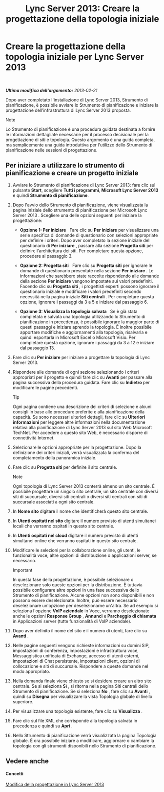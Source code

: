 ﻿---
title: 'Lync Server 2013: Creare la progettazione della topologia iniziale'
TOCTitle: Creare la progettazione della topologia iniziale
ms:assetid: f3131153-de14-41be-b1e6-7d4bb0191af1
ms:mtpsurl: https://technet.microsoft.com/it-it/library/Gg615047(v=OCS.15)
ms:contentKeyID: 52062473
ms.date: 08/24/2015
mtps_version: v=OCS.15
ms.translationtype: HT
---

# Creare la progettazione della topologia iniziale per Lync Server 2013

 

_**Ultima modifica dell'argomento:** 2013-02-21_

Dopo aver completato l'installazione di Lync Server 2013, Strumento di pianificazione, è possibile avviare lo Strumento di pianificazione e iniziare la progettazione dell'infrastruttura di Lync Server 2013 proposta.


> [!NOTE]
> Lo Strumento di pianificazione è una procedura guidata destinata a fornire le informazioni dettagliate necessarie per il processo decisionale per la progettazione di siti e topologia. Questo argomento è una guida completa, ma semplicemente una guida introduttiva per l'utilizzo dello Strumento di pianificazione nelle sessioni di progettazione.



## Per iniziare a utilizzare lo strumento di pianificazione e creare un progetto iniziale

1.  Avviare lo Strumento di pianificazione di Lync Server 2013: fare clic sul pulsante **Start**, scegliere **Tutti i programmi**, **Microsoft Lync Server 2013** e quindi **Strumento di pianificazione**.

2.  Dopo l'avvio dello Strumento di pianificazione, viene visualizzata la pagina iniziale dello strumento di pianificazione per Microsoft Lync Server 2013 . Scegliere una delle opzioni seguenti per iniziare la progettazione:
    
      - **Opzione 1: Per iniziare**   Fare clic su **Per iniziare** per visualizzare una serie specifica di domande di questionario con selezioni appropriate per definire i criteri. Dopo aver completato la sezione iniziale del questionario di **Per iniziare** , passare alla sezione **Progetta siti** per definire l'architettura dei siti. Per completare questa opzione, procedere al passaggio 3.
    
      - **Opzione 2: Progetta siti**   Fare clic su **Progetta siti** per ignorare le domande di questionario presentate nella sezione **Per iniziare** . Le informazioni che sarebbero state raccolte rispondendo alle domande della sezione **Per iniziare** vengono impostate sui valori predefiniti. Facendo clic su **Progetta siti** , i progettisti esperti possono ignorare il questionario iniziale e modificare i valori predefiniti secondo necessità nella pagina iniziale **Siti centrali** . Per completare questa opzione, ignorare i passaggi da 3 a 5 e iniziare dal passaggio 6.
    
      - **Opzione 3: Visualizza la topologia salvata**   Se è già stata completata e salvata una topologia utilizzando lo Strumento di pianificazione in precedenza, è possibile ignorare la maggior parte di questi passaggi e iniziare aprendo la topologia. È inoltre possibile apportare modifiche e aggiornamenti alla topologia, risalvarla e quindi esportarla in Microsoft Excel o Microsoft Visio. Per completare questa opzione, ignorare i passaggi da 3 a 12 e iniziare dal passaggio 13.

3.  Fare clic su **Per iniziare** per iniziare a progettare la topologia di Lync Server 2013.

4.  Rispondere alle domande di ogni sezione selezionando i criteri appropriati per il progetto e quindi fare clic su **Avanti** per passare alla pagina successiva della procedura guidata. Fare clic su **Indietro** per modificare le pagine precedenti.
    
    > [!tip]  
    > Ogni pagina contiene una descrizione dei criteri di selezione e alcuni consigli in base alle procedure preferite e alla pianificazione della capacità. Se sono necessari ulteriori dettagli, fare clic su <strong>Ulteriori informazioni</strong> per leggere altre informazioni nella documentazione relativa alla pianificazione di Lync Server 2013 sul sito Web Microsoft TechNet. Per accedere a questo sito Web, è necessario disporre di connettività Internet.

5.  Selezionare le opzioni appropriate per la progettazione. Dopo la definizione dei criteri iniziali, verrà visualizzata la conferma del completamento della panoramica iniziale.

6.  Fare clic su **Progetta siti** per definire il sito centrale.
    

    > [!NOTE]
    > Ogni topologia di Lync Server 2013 conterrà almeno un sito centrale. È possibile progettare un singolo sito centrale, un sito centrale con diversi siti di succursale, diversi siti centrali o diversi siti centrali con siti di succursale associati a ogni sito centrale.



7.  In **Nome sito** digitare il nome che identificherà questo sito centrale.

8.  In **Utenti ospitati nel sito** digitare il numero previsto di utenti simultanei locali che verranno ospitati in questo sito centrale.

9.  In **Utenti ospitati nel cloud** digitare il numero previsto di utenti simultanei online che verranno ospitati in questo sito centrale.

10. Modificare le selezioni per la collaborazione online, gli utenti, le funzionalità voce, altre opzioni di distribuzione o applicazioni server, se necessario.
    
    > [!important]  
    > In questa fase della progettazione, è possibile selezionare o deselezionare solo queste opzioni per la distribuzione. È tuttavia possibile configurare altre opzioni in una fase successiva dello Strumento di pianificazione. Alcune opzioni non sono disponibili e non possono essere deselezionate. Inoltre, può essere necessario deselezionare un'opzione per deselezionarne un'altra. Se ad esempio si seleziona l'opzione <strong>VoIP aziendale</strong> in Voce, verranno deselezionate anche le opzioni <strong>Response Group</strong> , <strong>Annunci</strong> e <strong>Parcheggio di chiamata</strong> in Applicazioni server (tutte funzionalità di VoIP aziendale).

11. Dopo aver definito il nome del sito e il numero di utenti, fare clic su **Avanti** .

12. Nelle pagine seguenti vengono richieste informazioni su domini SIP, impostazioni di conferenza, impostazioni e infrastruttura voce, Messaggistica unificata di Exchange, accesso di utenti esterni, impostazioni di Chat persistente, impostazioni client, opzioni di collocazione e siti di succursale. Rispondere a queste domande nel modo appropriato.

13. Nella domanda finale viene chiesto se si desidera creare un altro sito centrale. Se si seleziona **Sì** , si ritorna nella pagina Siti centrali dello Strumento di pianificazione. Se si seleziona **No** , fare clic su **Avanti** , quindi su **Disegna** per visualizzare la vista Topologia globale di livello superiore.

14. Per visualizzare una topologia esistente, fare clic su **Visualizza** .

15. Fare clic sul file XML che corrisponde alla topologia salvata in precedenza e quindi su **Apri** .

16. Nello Strumento di pianificazione verrà visualizzata la pagina Topologia globale. È ora possibile iniziare a modificare, aggiornare o cambiare la topologia con gli strumenti disponibili nello Strumento di pianificazione.

## Vedere anche

#### Concetti

[Modifica della progettazione in Lync Server 2013](lync-server-2013-editing-the-design.md)

